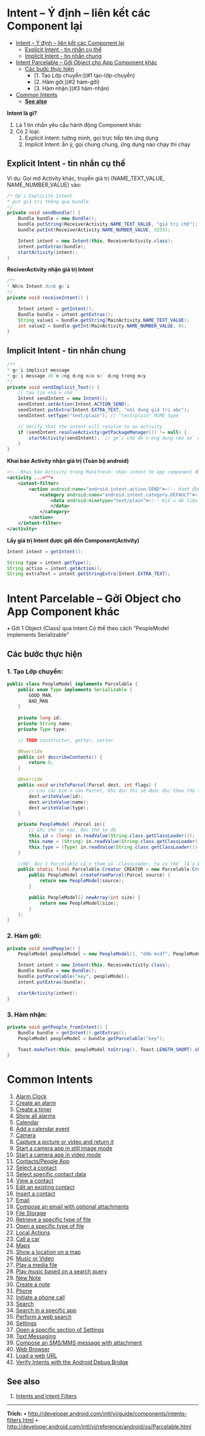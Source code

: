 # Intent – Ý định – liên kết các Component lại

<!-- TOC -->

- [Intent – Ý định – liên kết các Component lại](#intent--ý-định--liên-kết-các-component-lại)
    - [Explicit Intent - tin nhắn cụ thể](#explicit-intent---tin-nhắn-cụ-thể)
    - [Implicit Intent - tin nhắn chung](#implicit-intent---tin-nhắn-chung)
- [Intent Parcelable – Gởi Object cho App Component khác](#intent-parcelable--gởi-object-cho-app-component-khác)
    - [Các bước thực hiện](#các-bước-thực-hiện)
        - [1.	Tạo Lớp chuyển:](#1	tạo-lớp-chuyển)
        - [2.	Hàm gởi:](#2	hàm-gởi)
        - [3.	Hàm nhận:](#3	hàm-nhận)
- [Common Intents](#common-intents)
    - [**See also**](#see-also)

<!-- /TOC -->

**Intent là gì?**
1.	Là 1 tin nhắn yêu cầu hành động Component khác
2.	Có 2 loại:
    1.	Explicit Intent: tường minh, gọi trực tiếp tên ứng dụng
    2.	Implicit Intent: ẩn ý, gọi chung chung, ứng dụng nào chạy thì chạy

## Explicit Intent - tin nhắn cụ thể
Ví dụ: Gọi mở Activity khác, truyền giá trị (NAME_TEXT_VALUE, NAME_NUMBER_VALUE) vào:

```java
/* Gởi Explicite Intent
* put giá trị thông qua bundle
*/
private void sendBundle() {
	Bundle bundle = new Bundle();
	bundle.putString(ReceiverActivity.NAME_TEXT_VALUE, "giá trị chữ");
	bundle.putInt(ReceiverActivity.NAME_NUMBER_VALUE, 3333);

	Intent intent = new Intent(this, ReceiverActivity.class);
	intent.putExtras(bundle);
	startActivity(intent);
}

```

**ReciverActivity nhận giá trị Intent**
```java
/**
* Nhận Intent được gởi
*/
private void receiveIntent() {

    Intent intent = getIntent();
    Bundle bundle = intent.getExtras();
    String value1 = bundle.getString(MainActivity.NAME_TEXT_VALUE);
    int value2 = bundle.getInt(MainActivity.NAME_NUMBER_VALUE, 0);
}

```

## Implicit Intent - tin nhắn chung
```java
/**
* gởi implicit message
* gởi message đến ứng dụng nào sử dụng trong máy
*/
private void sendImplicit_Text() {
    // tạo tin nhắn chữ
    Intent sendIntent = new Intent();
    sendIntent.setAction(Intent.ACTION_SEND);
    sendIntent.putExtra(Intent.EXTRA_TEXT, "nội dung giá trị abc");
    sendIntent.setType("text/plain"); // "text/plain" MIME type

    // Verify that the intent will resolve to an activity
    if (sendIntent.resolveActivity(getPackageManager()) != null) {
        startActivity(sendIntent);  // gởi chữ đến ứng dụng nào sử dụng
    }
}

```

**Khai báo Activity nhận giá trị (Toàn bộ android)**
```xml
<!-- Khai báo Activity trong Manifresh: nhận intent từ app component đưa về -->
<activity ...="">
	<intent-filter>
		<action android:name="android.intent.action.SEND"><!-- hành động -->
			<category android:name="android.intent.category.DEFAULT"><!-- loại -->
				<data android:mimetype="text/plain"><!-- Kiểu dữ liệu -->
				</data>
			</category>
		</action>
	</intent-filter>
</activity>

```

**Lấy giá trị Intent được gởi đến Component(Activity)**
```java
Intent intent = getIntent();

String type = intent.getType();
String action = intent.getAction();
String extraText = intent.getStringExtra(Intent.EXTRA_TEXT);

```

# Intent Parcelable – Gởi Object cho App Component khác
•	Gởi 1 Object (Class) qua Intent
Có thể theo cách “PeopleModel implements Serializable”

## Các bước thực hiện
### 1.	Tạo Lớp chuyển:
```java
public class PeopleModel implements Parcelable {
	public enum Type implements Serializable {
        GOOD_MAN,
        BAD_MAN
    }
	
    private long id;
    private String name;
    private Type type;

    // TODO constructor, getter, setter

    @Override
    public int describeContents() {
        return 0;
    }

    @Override
    public void writeToParcel(Parcel dest, int flags) {
        // Lưu các biến vào Parcel, khi đọc thì sẽ được đọc theo thứ tự khi ghi.
        dest.writeValue(id);
        dest.writeValue(name);
        dest.writeValue(type);
    }

    private PeopleModel (Parcel in){
        // Ghi thứ tự nào, đọc thứ tự đó
        this.id = (long) in.readValue(String.class.getClassLoader());
        this.name = (String) in.readValue(String.class.getClassLoader());
        this.type = (Type) in.readValue(String.class.getClassLoader());
    }

    //Để đọc 1 Parcelable cần tham số ClassLoader, ta có thể lấy bằng hàm getClassLoader()
    public static final Parcelable.Creator CREATOR = new Parcelable.Creator() {
        public PeopleModel createFromParcel(Parcel source) {
            return new PeopleModel(source);
        }

        public PeopleModel[] newArray(int size) {
            return new PeopleModel[size];
        }
    };
}

```
### 2.	Hàm gởi:
```java
private void sendPeople() {
	PeopleModel peopleModel = new PeopleModel(1, "dđm msdf", PeopleModel.Type.BAD_MAN);

	Intent intent = new Intent(this, ReceiveActivity.class);
	Bundle bundle = new Bundle();
	bundle.putParcelable("key", peopleModel);
	intent.putExtras(bundle);

	startActivity(intent);
}

```
### 3.	Hàm nhận:
```java
private void getPeople_fromIntent() {
	Bundle bundle = getIntent().getExtras();
	PeopleModel peopleModel = bundle.getParcelable("key");

	Toast.makeText(this, peopleModel.toString(), Toast.LENGTH_SHORT).show();
}

```

# Common Intents

1. [Alarm Clock](https://developer.android.com/guide/components/intents-common.html?hl=vi#Clock)
  1. [Create an alarm](https://developer.android.com/guide/components/intents-common.html?hl=vi#CreateAlarm)
  2. [Create a timer](https://developer.android.com/guide/components/intents-common.html?hl=vi#CreateTimer)
  3. [Show all alarms](https://developer.android.com/guide/components/intents-common.html?hl=vi#ShowAlarms)
2. [Calendar](https://developer.android.com/guide/components/intents-common.html?hl=vi#Calendar)
  1. [Add a calendar event](https://developer.android.com/guide/components/intents-common.html?hl=vi#AddEvent)
3. [Camera](https://developer.android.com/guide/components/intents-common.html?hl=vi#Camera)
  1. [Capture a picture or video and return it](https://developer.android.com/guide/components/intents-common.html?hl=vi#ImageCapture)
  2. [Start a camera app in still image mode](https://developer.android.com/guide/components/intents-common.html?hl=vi#CameraStill)
  3. [Start a camera app in video mode](https://developer.android.com/guide/components/intents-common.html?hl=vi#CameraVideo)
4. [Contacts/People App](https://developer.android.com/guide/components/intents-common.html?hl=vi#Contacts)
  1. [Select a contact](https://developer.android.com/guide/components/intents-common.html?hl=vi#PickContact)
  2. [Select specific contact data](https://developer.android.com/guide/components/intents-common.html?hl=vi#PickContactDat)
  3. [View a contact](https://developer.android.com/guide/components/intents-common.html?hl=vi#ViewContact)
  4. [Edit an existing contact](https://developer.android.com/guide/components/intents-common.html?hl=vi#EditContact)
  5. [Insert a contact](https://developer.android.com/guide/components/intents-common.html?hl=vi#InsertContact)
5. [Email](https://developer.android.com/guide/components/intents-common.html?hl=vi#Email)
  1. [Compose an email with optional attachments](https://developer.android.com/guide/components/intents-common.html?hl=vi#ComposeEmail)
6. [File Storage](https://developer.android.com/guide/components/intents-common.html?hl=vi#Storage)
  1. [Retrieve a specific type of file](https://developer.android.com/guide/components/intents-common.html?hl=vi#GetFile)
  2. [Open a specific type of file](https://developer.android.com/guide/components/intents-common.html?hl=vi#OpenFile)
7. [Local Actions](https://developer.android.com/guide/components/intents-common.html?hl=vi#Local)
  1. [Call a car](https://developer.android.com/guide/components/intents-common.html?hl=vi#CallCar)
8. [Maps](https://developer.android.com/guide/components/intents-common.html?hl=vi#Maps)
  1. [Show a location on a map](https://developer.android.com/guide/components/intents-common.html?hl=vi#ViewMap)
9. [Music or Video](https://developer.android.com/guide/components/intents-common.html?hl=vi#Music)
  1. [Play a media file](https://developer.android.com/guide/components/intents-common.html?hl=vi#PlayMedia)
  2. [Play music based on a search query](https://developer.android.com/guide/components/intents-common.html?hl=vi#PlaySearch)
10. [New Note](https://developer.android.com/guide/components/intents-common.html?hl=vi#NewNote)
  1. [Create a note](https://developer.android.com/guide/components/intents-common.html?hl=vi#CreateNote)
11. [Phone](https://developer.android.com/guide/components/intents-common.html?hl=vi#Phone)
  1. [Initiate a phone call](https://developer.android.com/guide/components/intents-common.html?hl=vi#DialPhone)
12. [Search](https://developer.android.com/guide/components/intents-common.html?hl=vi#Search)
  1. [Search in a specific app](https://developer.android.com/guide/components/intents-common.html?hl=vi#SearchOnApp)
  2. [Perform a web search](https://developer.android.com/guide/components/intents-common.html?hl=vi#SearchWeb)
13. [Settings](https://developer.android.com/guide/components/intents-common.html?hl=vi#Settings)
  1. [Open a specific section of Settings](https://developer.android.com/guide/components/intents-common.html?hl=vi#OpenSettings)
14. [Text Messaging](https://developer.android.com/guide/components/intents-common.html?hl=vi#Messaging)
  1. [Compose an SMS/MMS message with attachment](https://developer.android.com/guide/components/intents-common.html?hl=vi#SendMessage)
15. [Web Browser](https://developer.android.com/guide/components/intents-common.html?hl=vi#Browser)
  1. [Load a web URL](https://developer.android.com/guide/components/intents-common.html?hl=vi#ViewUrl)
16. [Verify Intents with the Android Debug Bridge](https://developer.android.com/guide/components/intents-common.html?hl=vi#AdbIntents)

## **See also**

1. [Intents and Intent Filters](https://developer.android.com/guide/components/intents-filters.html?hl=vi)

---
**Trích:**
•	http://developer.android.com/intl/vi/guide/components/intents-filters.html
•	http://developer.android.com/intl/vi/reference/android/os/Parcelable.html
